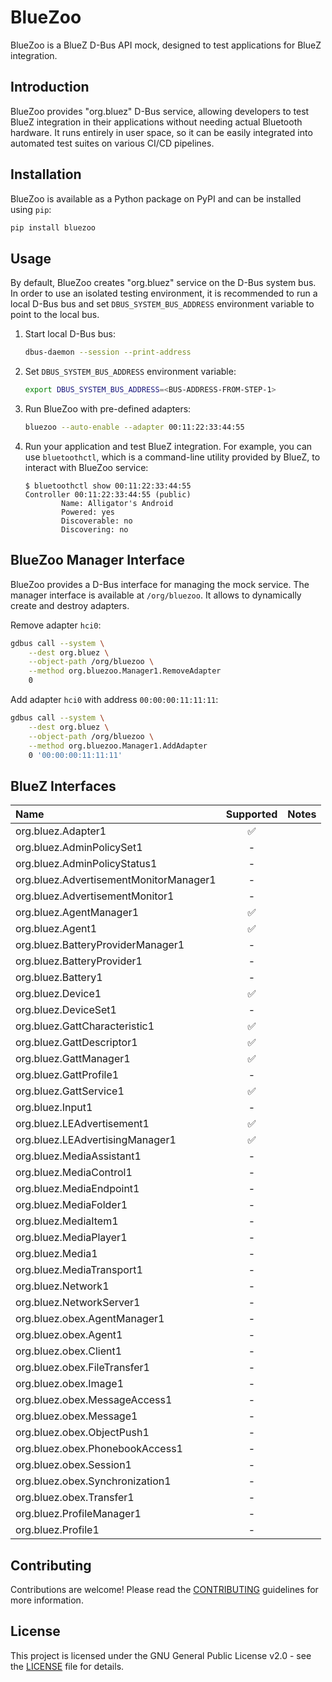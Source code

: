 # BlueZoo

BlueZoo is a BlueZ D-Bus API mock, designed to test applications for BlueZ
integration.

## Introduction

BlueZoo provides "org.bluez" D-Bus service, allowing developers to test BlueZ
integration in their applications without needing actual Bluetooth hardware.
It runs entirely in user space, so it can be easily integrated into automated
test suites on various CI/CD pipelines.

## Installation

BlueZoo is available as a Python package on PyPI and can be installed using
`pip`:

```sh
pip install bluezoo
```

## Usage

By default, BlueZoo creates "org.bluez" service on the D-Bus system bus. In
order to use an isolated testing environment, it is recommended to run a local
D-Bus bus and set `DBUS_SYSTEM_BUS_ADDRESS` environment variable to point to
the local bus.

1. Start local D-Bus bus:

   ```sh
   dbus-daemon --session --print-address
   ```

2. Set `DBUS_SYSTEM_BUS_ADDRESS` environment variable:

   ```sh
   export DBUS_SYSTEM_BUS_ADDRESS=<BUS-ADDRESS-FROM-STEP-1>
   ```

3. Run BlueZoo with pre-defined adapters:

   ```sh
   bluezoo --auto-enable --adapter 00:11:22:33:44:55
   ```

4. Run your application and test BlueZ integration. For example, you can use
   `bluetoothctl`, which is a command-line utility provided by BlueZ, to
   interact with BlueZoo service:

   ```console
   $ bluetoothctl show 00:11:22:33:44:55
   Controller 00:11:22:33:44:55 (public)
           Name: Alligator's Android
           Powered: yes
           Discoverable: no
           Discovering: no
   ```

## BlueZoo Manager Interface

BlueZoo provides a D-Bus interface for managing the mock service. The manager
interface is available at `/org/bluezoo`. It allows to dynamically create and
destroy adapters.

Remove adapter `hci0`:

```sh
gdbus call --system \
    --dest org.bluez \
    --object-path /org/bluezoo \
    --method org.bluezoo.Manager1.RemoveAdapter
    0
```

Add adapter `hci0` with address `00:00:00:11:11:11`:

```sh
gdbus call --system \
    --dest org.bluez \
    --object-path /org/bluezoo \
    --method org.bluezoo.Manager1.AddAdapter
    0 '00:00:00:11:11:11'
```

## BlueZ Interfaces

| Name                                   | Supported | Notes |
| :------------------------------------- | :-------: | :---- |
| org.bluez.Adapter1                     |    ✅     |       |
| org.bluez.AdminPolicySet1              |     -     |       |
| org.bluez.AdminPolicyStatus1           |     -     |       |
| org.bluez.AdvertisementMonitorManager1 |     -     |       |
| org.bluez.AdvertisementMonitor1        |     -     |       |
| org.bluez.AgentManager1                |    ✅     |       |
| org.bluez.Agent1                       |    ✅     |       |
| org.bluez.BatteryProviderManager1      |     -     |       |
| org.bluez.BatteryProvider1             |     -     |       |
| org.bluez.Battery1                     |     -     |       |
| org.bluez.Device1                      |    ✅     |       |
| org.bluez.DeviceSet1                   |     -     |       |
| org.bluez.GattCharacteristic1          |    ✅     |       |
| org.bluez.GattDescriptor1              |    ✅     |       |
| org.bluez.GattManager1                 |    ✅     |       |
| org.bluez.GattProfile1                 |     -     |       |
| org.bluez.GattService1                 |    ✅     |       |
| org.bluez.Input1                       |     -     |       |
| org.bluez.LEAdvertisement1             |    ✅     |       |
| org.bluez.LEAdvertisingManager1        |    ✅     |       |
| org.bluez.MediaAssistant1              |     -     |       |
| org.bluez.MediaControl1                |     -     |       |
| org.bluez.MediaEndpoint1               |     -     |       |
| org.bluez.MediaFolder1                 |     -     |       |
| org.bluez.MediaItem1                   |     -     |       |
| org.bluez.MediaPlayer1                 |     -     |       |
| org.bluez.Media1                       |     -     |       |
| org.bluez.MediaTransport1              |     -     |       |
| org.bluez.Network1                     |     -     |       |
| org.bluez.NetworkServer1               |     -     |       |
| org.bluez.obex.AgentManager1           |     -     |       |
| org.bluez.obex.Agent1                  |     -     |       |
| org.bluez.obex.Client1                 |     -     |       |
| org.bluez.obex.FileTransfer1           |     -     |       |
| org.bluez.obex.Image1                  |     -     |       |
| org.bluez.obex.MessageAccess1          |     -     |       |
| org.bluez.obex.Message1                |     -     |       |
| org.bluez.obex.ObjectPush1             |     -     |       |
| org.bluez.obex.PhonebookAccess1        |     -     |       |
| org.bluez.obex.Session1                |     -     |       |
| org.bluez.obex.Synchronization1        |     -     |       |
| org.bluez.obex.Transfer1               |     -     |       |
| org.bluez.ProfileManager1              |     -     |       |
| org.bluez.Profile1                     |     -     |       |

## Contributing

Contributions are welcome! Please read the [CONTRIBUTING](CONTRIBUTING.md)
guidelines for more information.

## License

This project is licensed under the GNU General Public License v2.0 - see the
[LICENSE](LICENSE) file for details.
